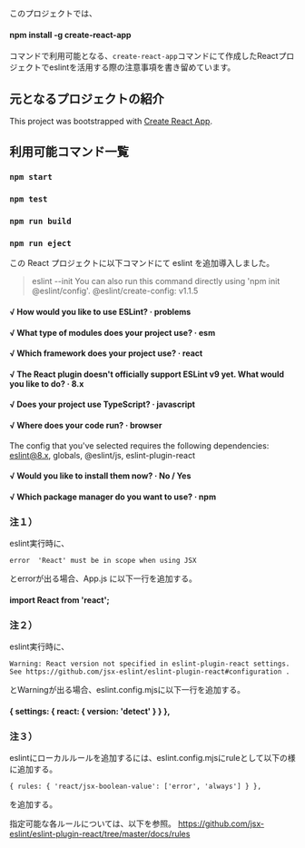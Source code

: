 このプロジェクトでは、
#### npm install -g create-react-app
コマンドで利用可能となる、`create-react-app`コマンドにて作成したReactプロジェクトでeslintを活用する際の注意事項を書き留めています。

## 元となるプロジェクトの紹介
This project was bootstrapped with [Create React App](https://github.com/facebook/create-react-app).

## 利用可能コマンド一覧
### `npm start`
### `npm test`
### `npm run build`
### `npm run eject`

この React プロジェクトに以下コマンドにて eslint を追加導入しました。

> eslint --init
> You can also run this command directly using 'npm init @eslint/config'.
> @eslint/create-config: v1.1.5
#### √ How would you like to use ESLint? · problems
#### √ What type of modules does your project use? · esm
#### √ Which framework does your project use? · react
#### √ The React plugin doesn't officially support ESLint v9 yet. What would you like to do? · 8.x
#### √ Does your project use TypeScript? · javascript
#### √ Where does your code run? · browser
The config that you've selected requires the following dependencies:
eslint@8.x, globals, @eslint/js, eslint-plugin-react
#### √ Would you like to install them now? · No / Yes
#### √ Which package manager do you want to use? · npm

### 注１）
eslint実行時に、
```
error  'React' must be in scope when using JSX
```
とerrorが出る場合、App.js に以下一行を追加する。
#### import React from 'react';

### 注２）
eslint実行時に、
```
Warning: React version not specified in eslint-plugin-react settings. See https://github.com/jsx-eslint/eslint-plugin-react#configuration .
```
とWarningが出る場合、eslint.config.mjsに以下一行を追加する。
#### { settings: { react: { version: 'detect' } } },

### 注３）
eslintにローカルルールを追加するには、eslint.config.mjsにruleとして以下の様に追加する。
```
{ rules: { 'react/jsx-boolean-value': ['error', 'always'] } },
```
を追加する。

指定可能な各ルールについては、以下を参照。
https://github.com/jsx-eslint/eslint-plugin-react/tree/master/docs/rules
